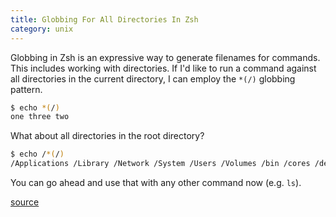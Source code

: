 ```yaml
---
title: Globbing For All Directories In Zsh
category: unix
---
```


Globbing in Zsh is an expressive way to generate filenames for commands.
This includes working with directories. If I'd like to run a command against
all directories in the current directory, I can employ the `*(/)` globbing
pattern.

```bash
$ echo *(/)
one three two
```

What about all directories in the root directory?

```bash
$ echo /*(/)
/Applications /Library /Network /System /Users /Volumes /bin /cores /dev /home /net /opt /private /sbin /usr
```

You can go ahead and use that with any other command now (e.g. `ls`).

[source](http://zsh.sourceforge.net/Intro/intro_2.html)
